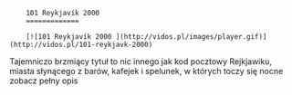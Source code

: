 
        101 Reykjavík 2000 
        =============
        
        [![101 Reykjavík 2000 ](http://vidos.pl/images/player.gif)](http://vidos.pl/101-reykjavk-2000)
        
        
 Tajemniczo brzmiący tytuł to nic innego jak kod pocztowy Rejkjawiku, miasta słynącego z barów, kafejek i spelunek, w których toczy się nocne zobacz pełny opis
    